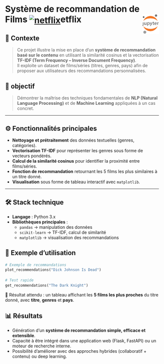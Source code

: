 # Système de recommandation de Films <a href="#"><img align="center" src="https://upload.wikimedia.org/wikipedia/commons/0/0c/Netflix_2015_N_logo.svg?uselang=fr" alt="netflix" height="36px"></a>etflix<!-- (Machine Learning)--><a href="../"><img align="right" src="../../../../assets/logo/Jupyter.svg" alt="Jupyter" height="64px"></a>
## 📌 Contexte
> Ce projet illustre la mise en place d’un **système de recommandation basé sur le contenu** en utilisant la similarité cosinus et la vectorisation **TF-IDF (Term Frequency – Inverse Document Frequency)**.  
Il exploite un dataset de films/séries (titres, genres, pays) afin de proposer aux utilisateurs des recommandations personnalisées.
## **🎯 objectif**
> Démontrer la maîtrise des techniques fondamentales de **NLP (Natural Language Processing)** et de **Machine Learning** appliquées à un cas concret.
---
## ⚙️ Fonctionnalités principales
- **Nettoyage et prétraitement** des données textuelles (genres, catégories).
- **Vectorisation TF-IDF** pour représenter les genres sous forme de vecteurs pondérés.
- **Calcul de la similarité cosinus** pour identifier la proximité entre films/séries.
- **Fonction de recommandation** retournant les 5 films les plus similaires à un titre donné.
- **Visualisation** sous forme de tableau interactif avec `matplotlib`.
---
## 🛠️ Stack technique
- **Langage** : Python 3.x  
- **Bibliothèques principales** :
  - `pandas` → manipulation des données  
  - `scikit-learn` → TF-IDF, calcul de similarité  
  - `matplotlib` → visualisation des recommandations  
## 🚀 Exemple d’utilisation
```python
# Exemple de recommandations
plot_recommendations("Dick Johnson Is Dead")

# Test rapide
get_recommendations("The Dark Knight")
```
🔎 Résultat attendu : un tableau affichant les **5 films les plus proches** du titre donné, avec **titre**, **genres** et **pays**.
## 📊 Résultats
- Génération d’un **système de recommandation simple, efficace et extensible**.
- Capacité à être intégré dans une application web (Flask, FastAPI) ou un moteur de recherche interne.
- Possibilité d’améliorer avec des approches hybrides (collaboratif + contenu) ou deep learning.
<!-- ## 🌍 Perspectives d’évolution
- Ajout de **pondération par popularité** (scores IMDB, vues Netflix, etc.).
- Intégration d’un **système de filtrage collaboratif** (collaborative filtering).
- Déploiement sous forme d’API (FastAPI, Flask).
- Création d’une interface interactive avec **Streamlit** ou **Dash**. -->